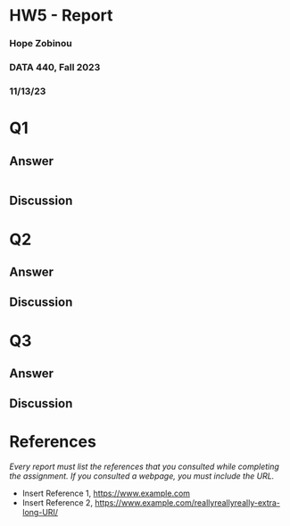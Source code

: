 # HW5 - Report
### Hope Zobinou
### DATA 440, Fall 2023
### 11/13/23

# Q1


## Answer


```python
```

## Discussion


# Q2

## Answer

## Discussion

# Q3

## Answer

## Discussion

# References

*Every report must list the references that you consulted while completing the assignment. If you consulted a webpage, you must include the URL.*

* Insert Reference 1, <https://www.example.com>
* Insert Reference 2, <https://www.example.com/reallyreallyreally-extra-long-URI/>
